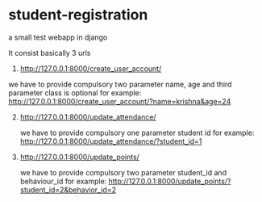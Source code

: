student-registration
====================

a small test webapp in django

It consist basically 3 urls

1) http://127.0.0.1:8000/create_user_account/
 
  we have to provide compulsory two parameter name, age and third parameter class is optional
   for example:
    http://127.0.0.1:8000/create_user_account/?name=krishna&age=24

2) http://127.0.0.1:8000/update_attendance/

   we have to provide compulsory one parameter student id
   for example:
       http://127.0.0.1:8000/update_attendance/?student_id=1

3) http://127.0.0.1:8000/update_points/
   
    we have to provide compulsory two parameter student_id and behaviour_id 
      for example:
      http://127.0.0.1:8000/update_points/?student_id=2&behavior_id=2
      
  